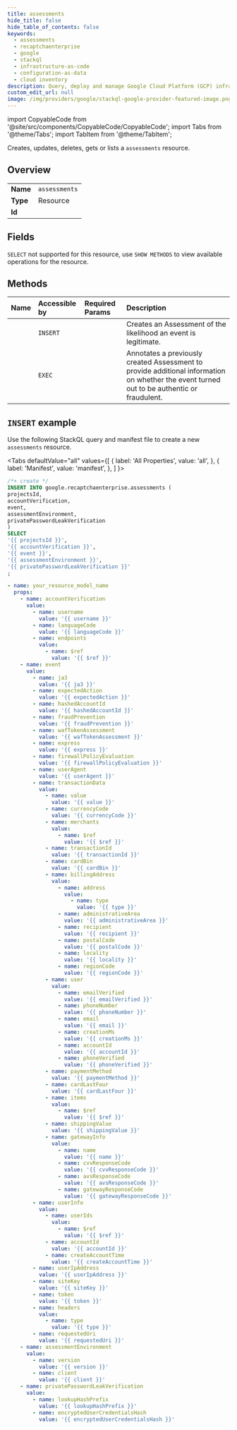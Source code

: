 ```yaml
---
title: assessments
hide_title: false
hide_table_of_contents: false
keywords:
  - assessments
  - recaptchaenterprise
  - google
  - stackql
  - infrastructure-as-code
  - configuration-as-data
  - cloud inventory
description: Query, deploy and manage Google Cloud Platform (GCP) infrastructure and resources using SQL
custom_edit_url: null
image: /img/providers/google/stackql-google-provider-featured-image.png
---
```


import CopyableCode from '@site/src/components/CopyableCode/CopyableCode';
import Tabs from '@theme/Tabs';
import TabItem from '@theme/TabItem';

Creates, updates, deletes, gets or lists a <code>assessments</code> resource.

## Overview
<table><tbody>
<tr><td><b>Name</b></td><td><code>assessments</code></td></tr>
<tr><td><b>Type</b></td><td>Resource</td></tr>
<tr><td><b>Id</b></td><td><CopyableCode code="google.recaptchaenterprise.assessments" /></td></tr>
</tbody></table>

## Fields
`SELECT` not supported for this resource, use `SHOW METHODS` to view available operations for the resource.


## Methods
| Name | Accessible by | Required Params | Description |
|:-----|:--------------|:----------------|:------------|
| <CopyableCode code="create" /> | `INSERT` | <CopyableCode code="projectsId" /> | Creates an Assessment of the likelihood an event is legitimate. |
| <CopyableCode code="annotate" /> | `EXEC` | <CopyableCode code="assessmentsId, projectsId" /> | Annotates a previously created Assessment to provide additional information on whether the event turned out to be authentic or fraudulent. |

## `INSERT` example

Use the following StackQL query and manifest file to create a new <code>assessments</code> resource.

<Tabs
    defaultValue="all"
    values={[
        { label: 'All Properties', value: 'all', },
        { label: 'Manifest', value: 'manifest', },
    ]
}>
<TabItem value="all">

```sql
/*+ create */
INSERT INTO google.recaptchaenterprise.assessments (
projectsId,
accountVerification,
event,
assessmentEnvironment,
privatePasswordLeakVerification
)
SELECT 
'{{ projectsId }}',
'{{ accountVerification }}',
'{{ event }}',
'{{ assessmentEnvironment }}',
'{{ privatePasswordLeakVerification }}'
;
```
</TabItem>
<TabItem value="manifest">

```yaml
- name: your_resource_model_name
  props:
    - name: accountVerification
      value:
        - name: username
          value: '{{ username }}'
        - name: languageCode
          value: '{{ languageCode }}'
        - name: endpoints
          value:
            - name: $ref
              value: '{{ $ref }}'
    - name: event
      value:
        - name: ja3
          value: '{{ ja3 }}'
        - name: expectedAction
          value: '{{ expectedAction }}'
        - name: hashedAccountId
          value: '{{ hashedAccountId }}'
        - name: fraudPrevention
          value: '{{ fraudPrevention }}'
        - name: wafTokenAssessment
          value: '{{ wafTokenAssessment }}'
        - name: express
          value: '{{ express }}'
        - name: firewallPolicyEvaluation
          value: '{{ firewallPolicyEvaluation }}'
        - name: userAgent
          value: '{{ userAgent }}'
        - name: transactionData
          value:
            - name: value
              value: '{{ value }}'
            - name: currencyCode
              value: '{{ currencyCode }}'
            - name: merchants
              value:
                - name: $ref
                  value: '{{ $ref }}'
            - name: transactionId
              value: '{{ transactionId }}'
            - name: cardBin
              value: '{{ cardBin }}'
            - name: billingAddress
              value:
                - name: address
                  value:
                    - name: type
                      value: '{{ type }}'
                - name: administrativeArea
                  value: '{{ administrativeArea }}'
                - name: recipient
                  value: '{{ recipient }}'
                - name: postalCode
                  value: '{{ postalCode }}'
                - name: locality
                  value: '{{ locality }}'
                - name: regionCode
                  value: '{{ regionCode }}'
            - name: user
              value:
                - name: emailVerified
                  value: '{{ emailVerified }}'
                - name: phoneNumber
                  value: '{{ phoneNumber }}'
                - name: email
                  value: '{{ email }}'
                - name: creationMs
                  value: '{{ creationMs }}'
                - name: accountId
                  value: '{{ accountId }}'
                - name: phoneVerified
                  value: '{{ phoneVerified }}'
            - name: paymentMethod
              value: '{{ paymentMethod }}'
            - name: cardLastFour
              value: '{{ cardLastFour }}'
            - name: items
              value:
                - name: $ref
                  value: '{{ $ref }}'
            - name: shippingValue
              value: '{{ shippingValue }}'
            - name: gatewayInfo
              value:
                - name: name
                  value: '{{ name }}'
                - name: cvvResponseCode
                  value: '{{ cvvResponseCode }}'
                - name: avsResponseCode
                  value: '{{ avsResponseCode }}'
                - name: gatewayResponseCode
                  value: '{{ gatewayResponseCode }}'
        - name: userInfo
          value:
            - name: userIds
              value:
                - name: $ref
                  value: '{{ $ref }}'
            - name: accountId
              value: '{{ accountId }}'
            - name: createAccountTime
              value: '{{ createAccountTime }}'
        - name: userIpAddress
          value: '{{ userIpAddress }}'
        - name: siteKey
          value: '{{ siteKey }}'
        - name: token
          value: '{{ token }}'
        - name: headers
          value:
            - name: type
              value: '{{ type }}'
        - name: requestedUri
          value: '{{ requestedUri }}'
    - name: assessmentEnvironment
      value:
        - name: version
          value: '{{ version }}'
        - name: client
          value: '{{ client }}'
    - name: privatePasswordLeakVerification
      value:
        - name: lookupHashPrefix
          value: '{{ lookupHashPrefix }}'
        - name: encryptedUserCredentialsHash
          value: '{{ encryptedUserCredentialsHash }}'

```
</TabItem>
</Tabs>
